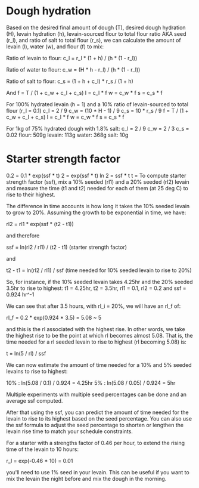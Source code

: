 # Dough hydration
Based on the desired final amount of dough (T), desired dough hydration (H), levain hydration (h), levain-sourced flour to total flour ratio AKA seed (r_l), and ratio of salt to total flour (r_s), we can calculate the amount of levain (l), water (w), and flour (f) to mix:

Ratio of levain to flour:
c_l = r_l * (1 + h) / (h * (1 - r_l))

Ratio of water to flour:
c_w = (H * h - r_l) / (h * (1 - r_l))

Ratio of salt to flour:
c_s = (1 + h + c_l) * r_s / (1 + h)

And
f = T / (1 + c_w + c_l + c_s)
l = c_l * f
w = c_w * f
s = c_s * f

For 100% hydrated levain (h = 1) and a 10% ratio of levain-sourced to total flour (r_l = 0.1)
c_l = 2 / 9
c_w = (10 * H - 1) / 9
c_s = 10 * r_s / 9
f = T / (1 + c_w + c_l + c_s)
l = c_l * f
w = c_w * f
s = c_s * f

For 1kg of 75% hydrated dough with 1.8% salt:
c_l = 2 / 9
c_w = 2 / 3
c_s = 0.02
flour: 509g
levain: 113g
water: 368g
salt: 10g

# Starter strength factor
0.2 = 0.1 * exp(ssf * t)
2 = exp(ssf * t)
ln 2 = ssf * t
t = 
To compute starter strength factor (ssf), mix a 10% seeded (rl1) and a 20% seeded (rl2) levain and measure the time (t1 and t2) needed for each of them (at 25 deg C) to rise to their highest. 

The difference in time accounts is how long it takes the 10% seeded levain to grow to 20%. Assuming the growth to be exponential in time, we have:

rl2 = rl1 * exp(ssf * (t2 - t1))

and therefore

ssf = ln(rl2 / rl1) / (t2 - t1) (starter strength factor)

and 

t2 - t1 = ln(rl2 / rl1) / ssf (time needed for 10% seeded levain to rise to 20%)

So, for instance, if the 10% seeded levain takes 4.25hr and the 20% seeded 3.5hr to rise to highest:
t1 = 4.25hr, t2 = 3.5hr, rl1 = 0.1, rl2 = 0.2 and 
ssf = 0.924 hr^-1

We can see that after 3.5 hours, with rl_i = 20%, we will have an rl_f of:

rl_f = 0.2 * exp(0.924 * 3.5) = 5.08 ~ 5

and this is the rl associated with the highest rise. In other words, we take the highest rise to be the point at which rl becomes almost 5.08. That is, the time needed for a rl seeded levain to rise to highest (rl becoming 5.08) is:

t = ln(5 / rl) / ssf

We can now estimate the amount of time needed for a 10% and 5% seeded levains to rise to highest:

10% : ln(5.08 / 0.1) / 0.924 = 4.25hr
5% : ln(5.08 / 0.05) / 0.924 = 5hr

Multiple experiments with multiple seed percentages can be done and an average ssf computed.

After that using the ssf, you can predict the amount of time needed for the levain to rise to its highest based on the seed percentage. You can also use the ssf formula to adjust the seed percentage to shorten or lengthen the levain rise time to match your schedule constraints.

For a starter with a strengths factor of 0.46 per hour, to extend the rising time of the levain to 10 hours:

r_l = exp(-0.46 * 10) = 0.01

you'll need to use 1% seed in your levain. This can be useful if you want to mix the levain the night before and mix the dough in the morning.
